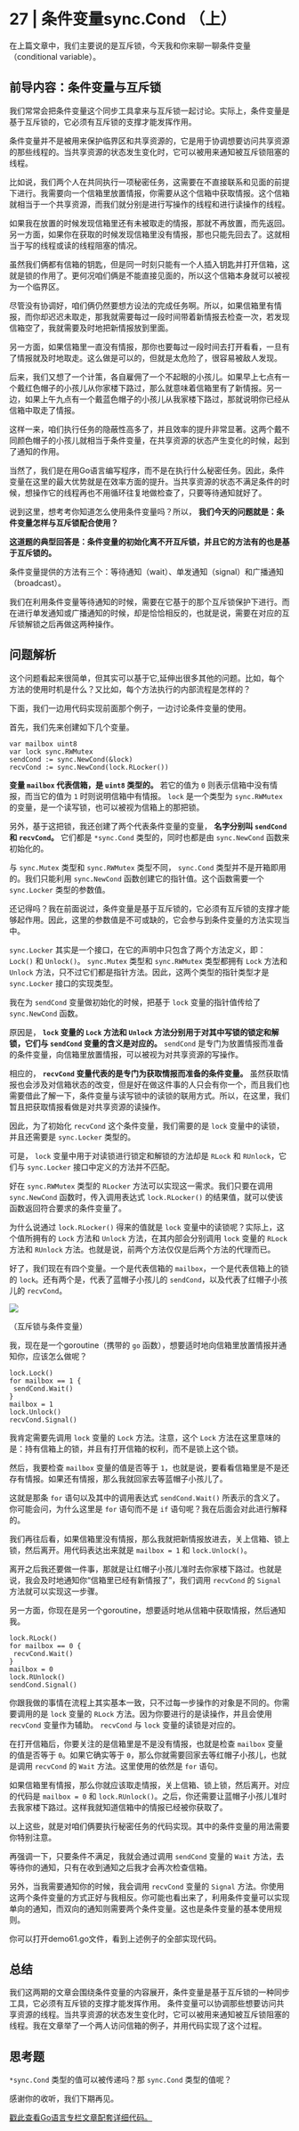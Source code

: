 # 27 | 条件变量sync.Cond （上）
在上篇文章中，我们主要说的是互斥锁，今天我和你来聊一聊条件变量（conditional variable）。

## 前导内容：条件变量与互斥锁

我们常常会把条件变量这个同步工具拿来与互斥锁一起讨论。实际上，条件变量是基于互斥锁的，它必须有互斥锁的支撑才能发挥作用。

条件变量并不是被用来保护临界区和共享资源的，它是用于协调想要访问共享资源的那些线程的。当共享资源的状态发生变化时，它可以被用来通知被互斥锁阻塞的线程。

比如说，我们两个人在共同执行一项秘密任务，这需要在不直接联系和见面的前提下进行。我需要向一个信箱里放置情报，你需要从这个信箱中获取情报。这个信箱就相当于一个共享资源，而我们就分别是进行写操作的线程和进行读操作的线程。

如果我在放置的时候发现信箱里还有未被取走的情报，那就不再放置，而先返回。另一方面，如果你在获取的时候发现信箱里没有情报，那也只能先回去了。这就相当于写的线程或读的线程阻塞的情况。

虽然我们俩都有信箱的钥匙，但是同一时刻只能有一个人插入钥匙并打开信箱，这就是锁的作用了。更何况咱们俩是不能直接见面的，所以这个信箱本身就可以被视为一个临界区。

尽管没有协调好，咱们俩仍然要想方设法的完成任务啊。所以，如果信箱里有情报，而你却迟迟未取走，那我就需要每过一段时间带着新情报去检查一次，若发现信箱空了，我就需要及时地把新情报放到里面。

另一方面，如果信箱里一直没有情报，那你也要每过一段时间去打开看看，一旦有了情报就及时地取走。这么做是可以的，但就是太危险了，很容易被敌人发现。

后来，我们又想了一个计策，各自雇佣了一个不起眼的小孩儿。如果早上七点有一个戴红色帽子的小孩儿从你家楼下路过，那么就意味着信箱里有了新情报。另一边，如果上午九点有一个戴蓝色帽子的小孩儿从我家楼下路过，那就说明你已经从信箱中取走了情报。

这样一来，咱们执行任务的隐蔽性高多了，并且效率的提升非常显著。这两个戴不同颜色帽子的小孩儿就相当于条件变量，在共享资源的状态产生变化的时候，起到了通知的作用。

当然了，我们是在用Go语言编写程序，而不是在执行什么秘密任务。因此，条件变量在这里的最大优势就是在效率方面的提升。当共享资源的状态不满足条件的时候，想操作它的线程再也不用循环往复地做检查了，只要等待通知就好了。

说到这里，想考考你知道怎么使用条件变量吗？所以， **我们今天的问题就是：条件变量怎样与互斥锁配合使用？**

**这道题的典型回答是：条件变量的初始化离不开互斥锁，并且它的方法有的也是基于互斥锁的。**

条件变量提供的方法有三个：等待通知（wait）、单发通知（signal）和广播通知（broadcast）。

我们在利用条件变量等待通知的时候，需要在它基于的那个互斥锁保护下进行。而在进行单发通知或广播通知的时候，却是恰恰相反的，也就是说，需要在对应的互斥锁解锁之后再做这两种操作。

## 问题解析

这个问题看起来很简单，但其实可以基于它,延伸出很多其他的问题。比如，每个方法的使用时机是什么？又比如，每个方法执行的内部流程是怎样的？

下面，我们一边用代码实现前面那个例子，一边讨论条件变量的使用。

首先，我们先来创建如下几个变量。

```
var mailbox uint8
var lock sync.RWMutex
sendCond := sync.NewCond(&lock)
recvCond := sync.NewCond(lock.RLocker())

```

**变量 `mailbox` 代表信箱，是 `uint8` 类型的。** 若它的值为 `0` 则表示信箱中没有情报，而当它的值为 `1` 时则说明信箱中有情报。 `lock` 是一个类型为 `sync.RWMutex` 的变量，是一个读写锁，也可以被视为信箱上的那把锁。

另外，基于这把锁，我还创建了两个代表条件变量的变量， **名字分别叫 `sendCond` 和 `recvCond`。** 它们都是 `*sync.Cond` 类型的，同时也都是由 `sync.NewCond` 函数来初始化的。

与 `sync.Mutex` 类型和 `sync.RWMutex` 类型不同， `sync.Cond` 类型并不是开箱即用的。我们只能利用 `sync.NewCond` 函数创建它的指针值。这个函数需要一个 `sync.Locker` 类型的参数值。

还记得吗？我在前面说过，条件变量是基于互斥锁的，它必须有互斥锁的支撑才能够起作用。因此，这里的参数值是不可或缺的，它会参与到条件变量的方法实现当中。

`sync.Locker` 其实是一个接口，在它的声明中只包含了两个方法定义，即： `Lock()` 和 `Unlock()`。 `sync.Mutex` 类型和 `sync.RWMutex` 类型都拥有 `Lock` 方法和 `Unlock` 方法，只不过它们都是指针方法。因此，这两个类型的指针类型才是 `sync.Locker` 接口的实现类型。

我在为 `sendCond` 变量做初始化的时候，把基于 `lock` 变量的指针值传给了 `sync.NewCond` 函数。

原因是， **`lock` 变量的 `Lock` 方法和 `Unlock` 方法分别用于对其中写锁的锁定和解锁，它们与 `sendCond` 变量的含义是对应的。** `sendCond` 是专门为放置情报而准备的条件变量，向信箱里放置情报，可以被视为对共享资源的写操作。

相应的， **`recvCond` 变量代表的是专门为获取情报而准备的条件变量。** 虽然获取情报也会涉及对信箱状态的改变，但是好在做这件事的人只会有你一个，而且我们也需要借此了解一下，条件变量与读写锁中的读锁的联用方式。所以，在这里，我们暂且把获取情报看做是对共享资源的读操作。

因此，为了初始化 `recvCond` 这个条件变量，我们需要的是 `lock` 变量中的读锁，并且还需要是 `sync.Locker` 类型的。

可是， `lock` 变量中用于对读锁进行锁定和解锁的方法却是 `RLock` 和 `RUnlock`，它们与 `sync.Locker` 接口中定义的方法并不匹配。

好在 `sync.RWMutex` 类型的 `RLocker` 方法可以实现这一需求。我们只要在调用 `sync.NewCond` 函数时，传入调用表达式 `lock.RLocker()` 的结果值，就可以使该函数返回符合要求的条件变量了。

为什么说通过 `lock.RLocker()` 得来的值就是 `lock` 变量中的读锁呢？实际上，这个值所拥有的 `Lock` 方法和 `Unlock` 方法，在其内部会分别调用 `lock` 变量的 `RLock` 方法和 `RUnlock` 方法。也就是说，前两个方法仅仅是后两个方法的代理而已。

好了，我们现在有四个变量。一个是代表信箱的 `mailbox`，一个是代表信箱上的锁的 `lock`。还有两个是，代表了蓝帽子小孩儿的 `sendCond`，以及代表了红帽子小孩儿的 `recvCond`。

![](images/41588/3619456ade9d45a4d9c0fbd22bb6fd5d.png)

（互斥锁与条件变量）

我，现在是一个goroutine（携带的 `go` 函数），想要适时地向信箱里放置情报并通知你，应该怎么做呢？

```
lock.Lock()
for mailbox == 1 {
 sendCond.Wait()
}
mailbox = 1
lock.Unlock()
recvCond.Signal()

```

我肯定需要先调用 `lock` 变量的 `Lock` 方法。注意，这个 `Lock` 方法在这里意味的是：持有信箱上的锁，并且有打开信箱的权利，而不是锁上这个锁。

然后，我要检查 `mailbox` 变量的值是否等于 `1`，也就是说，要看看信箱里是不是还存有情报。如果还有情报，那么我就回家去等蓝帽子小孩儿了。

这就是那条 `for` 语句以及其中的调用表达式 `sendCond.Wait()` 所表示的含义了。你可能会问，为什么这里是 `for` 语句而不是 `if` 语句呢？我在后面会对此进行解释的。

我们再往后看，如果信箱里没有情报，那么我就把新情报放进去，关上信箱、锁上锁，然后离开。用代码表达出来就是 `mailbox = 1` 和 `lock.Unlock()`。

离开之后我还要做一件事，那就是让红帽子小孩儿准时去你家楼下路过。也就是说，我会及时地通知你“信箱里已经有新情报了”，我们调用 `recvCond` 的 `Signal` 方法就可以实现这一步骤。

另一方面，你现在是另一个goroutine，想要适时地从信箱中获取情报，然后通知我。

```
lock.RLock()
for mailbox == 0 {
 recvCond.Wait()
}
mailbox = 0
lock.RUnlock()
sendCond.Signal()

```

你跟我做的事情在流程上其实基本一致，只不过每一步操作的对象是不同的。你需要调用的是 `lock` 变量的 `RLock` 方法。因为你要进行的是读操作，并且会使用 `recvCond` 变量作为辅助。 `recvCond` 与 `lock` 变量的读锁是对应的。

在打开信箱后，你要关注的是信箱里是不是没有情报，也就是检查 `mailbox` 变量的值是否等于 `0`。如果它确实等于 `0`，那么你就需要回家去等红帽子小孩儿，也就是调用 `recvCond` 的 `Wait` 方法。这里使用的依然是 `for` 语句。

如果信箱里有情报，那么你就应该取走情报，关上信箱、锁上锁，然后离开。对应的代码是 `mailbox = 0` 和 `lock.RUnlock()`。之后，你还需要让蓝帽子小孩儿准时去我家楼下路过。这样我就知道信箱中的情报已经被你获取了。

以上这些，就是对咱们俩要执行秘密任务的代码实现。其中的条件变量的用法需要你特别注意。

再强调一下，只要条件不满足，我就会通过调用 `sendCond` 变量的 `Wait` 方法，去等待你的通知，只有在收到通知之后我才会再次检查信箱。

另外，当我需要通知你的时候，我会调用 `recvCond` 变量的 `Signal` 方法。你使用这两个条件变量的方式正好与我相反。你可能也看出来了，利用条件变量可以实现单向的通知，而双向的通知则需要两个条件变量。这也是条件变量的基本使用规则。

你可以打开demo61.go文件，看到上述例子的全部实现代码。

## 总结

我们这两期的文章会围绕条件变量的内容展开，条件变量是基于互斥锁的一种同步工具，它必须有互斥锁的支撑才能发挥作用。 条件变量可以协调那些想要访问共享资源的线程。当共享资源的状态发生变化时，它可以被用来通知被互斥锁阻塞的线程。我在文章举了一个两人访问信箱的例子，并用代码实现了这个过程。

## 思考题

`*sync.Cond` 类型的值可以被传递吗？那 `sync.Cond` 类型的值呢？

感谢你的收听，我们下期再见。

[戳此查看Go语言专栏文章配套详细代码。](https://github.com/hyper0x/Golang_Puzzlers)